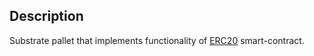 ## Description

Substrate pallet that implements functionality of [ERC20](https://github.com/OpenZeppelin/openzeppelin-contracts/blob/master/contracts/token/ERC20/ERC20.sol) smart-contract.
